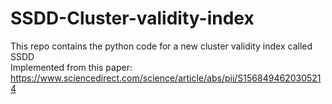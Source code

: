 # SSDD-Cluster-validity-index
 This repo contains the python code for a new cluster validity index called SSDD <br/>
 Implemented from this paper: https://www.sciencedirect.com/science/article/abs/pii/S1568494620305214
